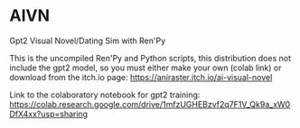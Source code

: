 # AIVN
Gpt2 Visual Novel/Dating Sim with Ren'Py


This is the uncompiled Ren'Py and Python scripts, this distribution does not include the gpt2 model, so you must either make your own (colab link) or download from the itch.io page: https://aniraster.itch.io/ai-visual-novel


Link to the colaboratory notebook for gpt2 training: https://colab.research.google.com/drive/1mfzUGHEBzvf2q7F1V_Qk9a_xW0DfX4xx?usp=sharing
